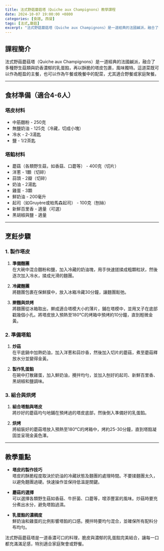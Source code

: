 ```yaml
---
title: 法式野菇蘑菇塔（Quiche aux Champignons）教學課程
date: 2024-10-07 19:00:00 +0800
categories: [食譜, 西餐]
tags: [法式,蘑菇] 
excerpt: "法式野菇蘑菇塔（Quiche aux Champignons）是一道經典的法國鹹派，融合了多種野生菇類與奶香濃郁的乳蛋餡，再以酥脆的塔皮包裹，風味獨特。這道菜既可以作為輕盈的主餐，也可以作為午餐或晚餐中的配菜，尤其適合野餐或家庭聚餐"
---
```


## 課程簡介  
法式野菇蘑菇塔（Quiche aux Champignons）是一道經典的法國鹹派，融合了多種野生菇類與奶香濃郁的乳蛋餡，再以酥脆的塔皮包裹，風味獨特。這道菜既可以作為輕盈的主餐，也可以作為午餐或晚餐中的配菜，尤其適合野餐或家庭聚餐。

---

## 食材準備（適合4-6人）

### 塔皮材料
- 中筋麵粉 - 250克
- 無鹽奶油 - 125克（冷藏，切成小塊）
- 冷水 - 2-3湯匙
- 鹽 - 1/2茶匙

### 塔餡材料
- 蘑菇（各類野生菇，如香菇、口蘑等） - 400克（切片）
- 洋蔥 - 1顆（切碎）
- 蒜頭 - 2瓣（切碎）
- 奶油 - 2湯匙
- 雞蛋 - 3顆
- 鮮奶油 - 200毫升
- 起司（如Gruyère或帕馬森起司） - 100克（刨絲）
- 新鮮百里香 - 適量（可選）
- 黑胡椒與鹽 - 適量

---

## 烹飪步驟

### 1. **製作塔皮**

1. **準備麵團**  
   在大碗中混合麵粉和鹽，加入冷藏的奶油塊，用手快速搓揉成粗顆粒狀，然後逐次加入冷水，揉成光滑的麵團。

2. **冷藏麵團**  
   將麵團包裹在保鮮膜中，放入冰箱冷藏30分鐘，讓麵團鬆弛。

3. **擀麵與烘烤**  
   將麵團從冰箱取出，擀成適合塔模大小的薄片，鋪在塔模中，並用叉子在底部戳幾個小孔。將塔皮放入預熱至180°C的烤箱中預烤約10分鐘，直到輕微金黃。

### 2. **準備塔餡**

1. **炒菇**  
   在平底鍋中加熱奶油，加入洋蔥和蒜炒香，然後加入切片的蘑菇，煮至蘑菇釋放水分並變得金黃。

2. **製作乳蛋餡**  
   在碗中打散雞蛋，加入鮮奶油，攪拌均勻，並加入刨好的起司、新鮮百里香、黑胡椒和鹽調味。

### 3. **組合與烘烤**

1. **組合塔餡與塔皮**  
   將炒好的蘑菇均勻地鋪在預烤過的塔皮底部，然後倒入準備好的乳蛋餡。

2. **烘烤**  
   將組裝好的蘑菇塔放入預熱至180°C的烤箱中，烤約25-30分鐘，直到塔餡凝固並呈現金黃色澤。

---

## 教學重點

- **塔皮的製作技巧**  
   塔皮的酥脆程度取決於奶油的冷藏狀態及麵團的處理時間。不要揉麵團太久，以避免麵團過硬。快速操作並保持低溫是關鍵。

- **蘑菇的選擇**  
   可以選擇各類野生菇如香菇、牛肝菌、口蘑等，增添豐富的風味。炒菇時要充分煮出水分，避免塔餡過濕。

- **乳蛋餡的濃稠度**  
   鮮奶油和雞蛋的比例影響塔餡的口感。攪拌時要均勻混合，並確保所有配料分布均勻。

法式野菇蘑菇塔是一道香濃可口的料理，脆皮與濃郁的乳蛋餡完美結合，讓每一口都充滿滿足感，特別適合家庭聚會或野餐。
